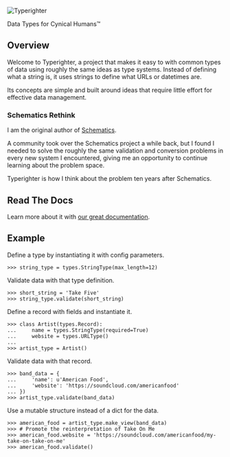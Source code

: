 ![Typerighter](art/logo.png)

Data Types for Cynical Humans™

## Overview

Welcome to Typerighter, a project that makes it easy to with common types of
data using roughly the same ideas as type systems. Instead of defining what a
string is, it uses strings to define what URLs or datetimes are.

Its concepts are simple and built around ideas that require little effort for
effective data management.

### Schematics Rethink

I am the original author of [Schematics](https://github.com/schematics/schematics).

A community took over the Schematics project a while back, but I found I needed to solve the roughly the same validation and conversion problems in every new system I encountered, giving me an opportunity to continue learning about the problem space.

Typerighter is how I think about the problem ten years after Schematics.

## Read The Docs

Learn more about it with [our great documentation](https://typerighter.readthedocs.io/en/latest/).

## Example

Define a type by instantiating it with config parameters.

```
>>> string_type = types.StringType(max_length=12)
```

Validate data with that type definition.

```
>>> short_string = 'Take Five'
>>> string_type.validate(short_string)
```

Define a record with fields and instantiate it.

```
>>> class Artist(types.Record):
...     name = types.StringType(required=True)
...     website = types.URLType()
...
>>> artist_type = Artist()
```

Validate data with that record.

```
>>> band_data = {
...     'name': u'American Food',
...     'website': 'https://soundcloud.com/americanfood'
... })
>>> artist_type.validate(band_data)
```

Use a mutable structure instead of a dict for the data.

```
>>> american_food = artist_type.make_view(band_data)
>>> # Promote the reinterpretation of Take On Me
>>> american_food.website = 'https://soundcloud.com/americanfood/my-take-on-take-on-me'
>>> american_food.validate()
```
